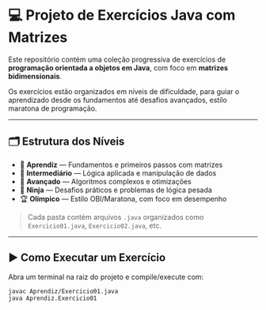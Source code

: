 # 💻 Projeto de Exercícios Java com Matrizes

Este repositório contém uma coleção progressiva de exercícios de **programação orientada a objetos em Java**, com foco em **matrizes bidimensionais**.

Os exercícios estão organizados em níveis de dificuldade, para guiar o aprendizado desde os fundamentos até desafios avançados, estilo maratona de programação.

---

## 🗂️ Estrutura dos Níveis

- 📘 **Aprendiz** — Fundamentos e primeiros passos com matrizes
- 📗 **Intermediário** — Lógica aplicada e manipulação de dados
- 📙 **Avançado** — Algoritmos complexos e otimizações
- 🥷 **Ninja** — Desafios práticos e problemas de lógica pesada
- 🏆 **Olímpico** — Estilo OBI/Maratona, com foco em desempenho

> Cada pasta contém arquivos `.java` organizados como `Exercicio01.java`, `Exercicio02.java`, etc.

---

## ▶️ Como Executar um Exercício

Abra um terminal na raiz do projeto e compile/execute com:

```bash
javac Aprendiz/Exercicio01.java
java Aprendiz.Exercicio01
